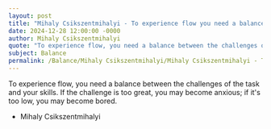 ```yaml
---
layout: post
title: "Mihaly Csikszentmihalyi - To experience flow you need a balance"
date: 2024-12-28 12:00:00 -0000
author: Mihaly Csikszentmihalyi
quote: "To experience flow, you need a balance between the challenges of the task and your skills. If the challenge is too great, you may become anxious; if it's too low, you may become bored."
subject: Balance
permalink: /Balance/Mihaly Csikszentmihalyi/Mihaly Csikszentmihalyi - To experience flow you need a balance
---
```


To experience flow, you need a balance between the challenges of the task and your skills. If the challenge is too great, you may become anxious; if it's too low, you may become bored.

- Mihaly Csikszentmihalyi

